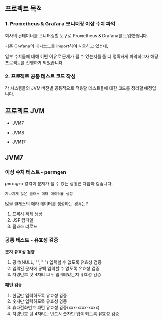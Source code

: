 ## 프로젝트 목적
### 1. Prometheus & Grafana 모니터링 이상 수치 파악 

회사의 컨테이너를 모니터링할 도구로 Prometheus & Grafana를 도입했습니다.

기존 Grafana의 대시보드를 import하여 사용하고 있는데, 

일부 수치들에 대해 어떤 이유로 문제가 될 수 있는지를 좀 더 명확하게 파악하고자 해당 프로젝트를 진행하게 되었습니다.

### 2. 프로젝트 공통 테스트 코드 작성

각 시스템들의 JVM 버전별 공통적으로 적용할 테스트들에 대한 코드를 정리할 예정입니다.  

## 프로젝트 JVM 
- JVM7

- JVM8

- JVM17

## JVM7
### 이상 수치 테스트 - permgen 
permgen 영역이 문제가 될 수 있는 상황은 다음과 같습니다. 

```
지나치게 많은 클래스 메타 데이터를 생성
```

많을 클래스의 메타 데이터를 생성하는 경우는?
1. 프록시 객체 생성
2. JSP 컴파일
3. 클래스 리로드

### 공통 테스트 - 유효성 검증
**문자 유효성 검증**
1. 공백(NULL, "", " ") 입력할 수 없도록 유효성 검증
2. 입력된 문자에 공백 입력할 수 없도록 유효성 검증
3. 차량번호 뒷 4자리 모두 입력되었는지 유효성 검증

**패턴 검증**
1. 한글만 입력하도록 유효성 검증
2. 숫자만 입력하도록 유효성 검증
3. 휴대전화번호 패턴 유효성 검증(xxx-xxxx-xxxx)
4. 차량번호 뒷 4자리는 반드시 숫자만 입력 되도록 유효성 검증
